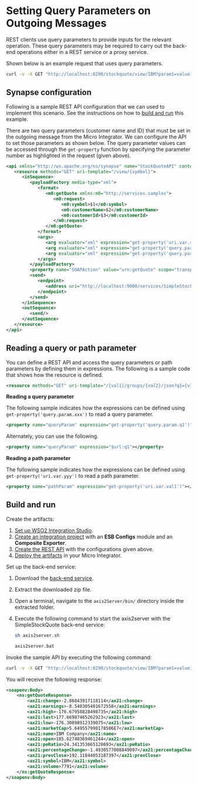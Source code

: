 # Setting Query Parameters on Outgoing Messages

REST clients use query parameters to provide inputs for the relevant operation. These query parameters may be required to carry out the back-end operations either in a REST service or a proxy service.

Shown below is an example request that uses query parameters.

```bash
curl -v -X GET "http://localhost:8290/stockquote/view/IBM?param1=value1&param2=value2"
```

## Synapse configuration

Following is a sample REST API configuration that we can used to implement this scenario. See the instructions on how to [build and run](#build-and-run) this example.

There are two query parameters (customer name and ID) that must be set in the outgoing message from the Micro Integrator. We can configure the API to set those parameters as shown below. The query parameter values can be accessed through the `get-property` function by specifying the parameter number as highlighted in the request (given above).

```xml 
<api xmlns="http://ws.apache.org/ns/synapse" name="StockQuoteAPI" context="/stockquote">
   <resource methods="GET" uri-template="/view/{symbol}">
      <inSequence>
         <payloadFactory media-type="xml">
            <format>
               <m0:getQuote xmlns:m0="http://services.samples">
                  <m0:request>
                     <m0:symbol>$1</m0:symbol>
                     <m0:customerName>$2</m0:customerName>
                     <m0:customerId>$3</m0:customerId>
                  </m0:request>
               </m0:getQuote>
            </format>
            <args>
               <arg evaluator="xml" expression="get-property('uri.var.symbol')"/>
               <arg evaluator="xml" expression="get-property('query.param.param1')"/>
               <arg evaluator="xml" expression="get-property('query.param.param2')"/>
            </args>
         </payloadFactory>
         <property name="SOAPAction" value="urn:getQuote" scope="transport"/>
         <send>
            <endpoint>
               <address uri="http://localhost:9000/services/SimpleStockQuoteService" format="soap11"/>
            </endpoint>
         </send>
      </inSequence>
      <outSequence>
         <send/>
      </outSequence>
   </resource>
</api>                  
```

## Reading a query or path parameter

You can define a REST API and access the query parameters or path parameters by defining them in expressions. The following is a sample code that shows how the resource is defined.

```xml
<resource methods="GET" uri-template="/{val1}/groups/{val2}/json?q1={v1}&q2={v2}">
```

**Reading a query parameter**

The following sample indicates how the expressions can be defined using `get-property('query.param.xxx')` to read a query parameter.

```xml
<property name="queryParam" expression="get-property('query.param.q1')"></property>
```

Alternately, you can use the following.

```xml
<property name="queryParam" expression="$url:q1"></property>
```

**Reading a path parameter**

The following sample indicates how the expressions can be defined using `get-property('uri.var.yyy')` to read a path parameter.

```xml
<property name="pathParam" expression="get-property('uri.var.val1')"></property>
```

## Build and run

Create the artifacts:

1. [Set up WSO2 Integration Studio]({{base_path}}/integrate/develop/installing-wso2-integration-studio).
2. [Create an integration project]({{base_path}}/integrate/develop/create-integration-project) with an <b>ESB Configs</b> module and an <b>Composite Exporter</b>.
3. [Create the REST API]({{base_path}}/integrate/develop/creating-artifacts/creating-an-api) with the configurations given above.
4. [Deploy the artifacts]({{base_path}}/integrate/develop/deploy-artifacts) in your Micro Integrator.

Set up the back-end service:

1. Download the [back-end service](https://github.com/wso2-docs/WSO2_EI/blob/master/Back-End-Service/axis2Server.zip).
2. Extract the downloaded zip file.
3. Open a terminal, navigate to the `axis2Server/bin/` directory inside the extracted folder.
4. Execute the following command to start the axis2server with the SimpleStockQuote back-end service:
   
      ```bash tab='On MacOS/Linux/CentOS'
      sh axis2server.sh
      ```
          
      ```bash tab='On Windows'
      axis2server.bat
      ```

Invoke the sample API by executing the following command:

```bash
curl -v -X GET "http://localhost:8290/stockquote/view/IBM?param1=value1&param2=value2"
```

You will receive the following response:

```xml
<soapenv:Body>
    <ns:getQuoteResponse>
        <ax21:change>-2.86843917118114</ax21:change>
        <ax21:earnings>-8.540305401672558</ax21:earnings>
        <ax21:high>-176.67958828498735</ax21:high>
        <ax21:last>177.66987465262923</ax21:last>
        <ax21:low>-176.30898912339075</ax21:low>
        <ax21:marketCap>5.649557998178506E7</ax21:marketCap>
        <ax21:name>IBM Company</ax21:name>
        <ax21:open>185.62740369461244</ax21:open>
        <ax21:peRatio>24.341353665128693</ax21:peRatio>
        <ax21:percentageChange>-1.4930577008849097</ax21:percentageChange>
        <ax21:prevClose>192.11844053187397</ax21:prevClose>
        <ax21:symbol>IBM</ax21:symbol>
        <ax21:volume>7791</ax21:volume>
    </ns:getQuoteResponse>
</soapenv:Body>
```